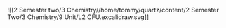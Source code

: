 ![[2 Semester two/3 Chemistry//home/tommy/quartz/content/2 Semester Two/3 Chemistry/9 Unit/L2 CFU.excalidraw.svg]]
